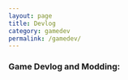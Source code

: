 ```yaml
---
layout: page
title: Devlog
category: gamedev
permalink: /gamedev/
---
```


### Game Devlog and Modding:
